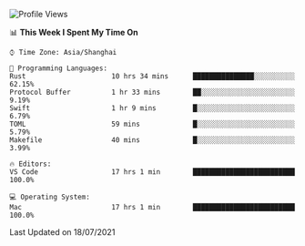 <!--START_SECTION:waka-->
![Profile Views](http://img.shields.io/badge/Profile%20Views-2-blue)

📊 **This Week I Spent My Time On** 

```text
⌚︎ Time Zone: Asia/Shanghai

💬 Programming Languages: 
Rust                     10 hrs 34 mins      ███████████████░░░░░░░░░░   62.15% 
Protocol Buffer          1 hr 33 mins        ██░░░░░░░░░░░░░░░░░░░░░░░   9.19% 
Swift                    1 hr 9 mins         █░░░░░░░░░░░░░░░░░░░░░░░░   6.79% 
TOML                     59 mins             █░░░░░░░░░░░░░░░░░░░░░░░░   5.79% 
Makefile                 40 mins             █░░░░░░░░░░░░░░░░░░░░░░░░   3.99%

🔥 Editors: 
VS Code                  17 hrs 1 min        █████████████████████████   100.0%

💻 Operating System: 
Mac                      17 hrs 1 min        █████████████████████████   100.0%

```


 Last Updated on 18/07/2021
<!--END_SECTION:waka-->
